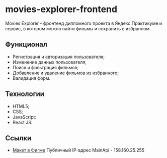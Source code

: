 # movies-explorer-frontend

Movies Explorer - фронтенд дипломного проекта в Яндекс.Практикуме и сервис, в котором можно найти фильмы и сохранить в избранном.

## Функционал

- Регистрация и авторизация пользователя;
- Изменение данных пользователя;
- Поиск и фильтрация фильмов;
- Добавление и удаление фильмов из избранного;
- Валидация форм.

## Технологии

- HTML5;
- CSS;
- JavaScript:
- React JS:


## Ссылки

- [Макет в Фигме](https://www.figma.com/file/4ScI8kuRnEDvfH4bhiNjGe/Diploma-Valerii?node-id=891%3A3857&t=meAcqoAZwnFLjh2q-1)
  Публичный IP-адрес MainApi - 158.160.25.255
